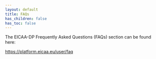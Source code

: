 ```yaml
---
layout: default
title: FAQs
has_children: false
has_toc: false
---
```


The EICAA-DP Frequently Asked Questions (FAQs) section can be found here: 

https://platform.eicaa.eu/user/faq
